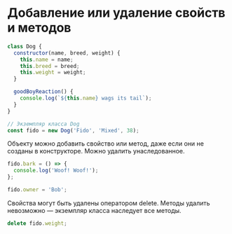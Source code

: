 # Добавление или удаление свойств и методов

```javascript
class Dog {
  constructor(name, breed, weight) {
    this.name = name;
    this.breed = breed;
    this.weight = weight;
  }

  goodBoyReaction() {
    console.log(`${this.name} wags its tail`);
  }
}

// Экземпляр класса Dog
const fido = new Dog('Fido', 'Mixed', 38);
```

Объекту можно добавить свойство или метод, даже если они не созданы в конструкторе. Можно удалить унаследованное.

```javascript
fido.bark = () => {
  console.log('Woof! Woof!');
};

fido.owner = 'Bob';
```


Свойства могут быть удалены оператором delete. Методы удалить невозможно — экземпляр класса наследует все методы.

```javascript
delete fido.weight;
```

